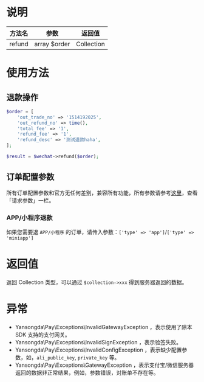 # 说明

| 方法名 | 参数 | 返回值 |
| :---: | :---: | :---: |
| refund | array $order | Collection |


# 使用方法

## 退款操作

```PHP
$order = [
    'out_trade_no' => '1514192025',
    'out_refund_no' => time(),
    'total_fee' => '1',
    'refund_fee' => '1',
    'refund_desc' => '测试退款haha',
];

$result = $wechat->refund($order);
```

## 订单配置参数

所有订单配置参数和官方无任何差别，兼容所有功能，所有参数请参考[这里](https://pay.weixin.qq.com/wiki/doc/api/jsapi.php?chapter=9_4)，查看「请求参数」一栏。

### APP/小程序退款

如果您需要退 `APP/小程序` 的订单，请传入参数：`['type' => 'app']`/`['type' => 'miniapp']`


# 返回值

返回 Collection 类型，可以通过 `$collection->xxx` 得到服务器返回的数据。


# 异常

* Yansongda\Pay\Exceptions\InvalidGatewayException ，表示使用了除本 SDK 支持的支付网关。
* Yansongda\Pay\Exceptions\InvalidSignException ，表示验签失败。
* Yansongda\Pay\Exceptions\InvalidConfigException ，表示缺少配置参数，如，`ali_public_key`, `private_key` 等。
* Yansongda\Pay\Exceptions\GatewayException ，表示支付宝/微信服务器返回的数据非正常结果，例如，参数错误，对账单不存在等。



